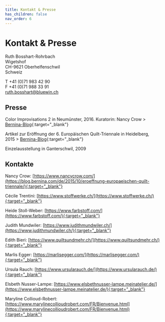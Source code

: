 ```yaml
---
title: Kontakt & Presse
has_children: false
nav_order: 6
---
```


# Kontakt & Presse

Ruth Bosshart-Rohrbach<br/>
Wigetshof<br/>
CH-9621 Oberhelfenschwil<br/>
Schweiz

T +41 (0)71 983 42 90<br/>
F +41 (0)71 988 33 91<br/>
ruth.bosshart@bluewin.ch

## Presse

Color Improvisations 2 in Neumünster, 2016. Kuratorin: Nancy Crow > [Bernina-Blog](https://blog.bernina.com/de/2016/02/ausstellungstipps-maerz-2016/){:target="_blank"}

Artikel zur Eröffnung der 6. Europäischen Quilt-Triennale in Heidelberg, 2015 > [Bernina-Blog](https://blog.bernina.com/de/2015/10/eroeffnung-europaeischen-quilt-triennale/){:target="_blank"}

Einzelausstellung in Ganterschwil, 2009

## Kontakte

Nancy Crow: [https://www.nancycrow.com/](https://blog.bernina.com/de/2015/10/eroeffnung-europaeischen-quilt-triennale/){:target="_blank"}

Cécile Trentini: [https://www.stoffwerke.ch/](https://www.stoffwerke.ch/){:target="_blank"}

Heide Stoll-Weber: [https://www.farbstoff.com/](https://www.farbstoff.com/){:target="_blank"}

Judith Mundwiler: [https://www.judithmundwiler.ch/](https://www.judithmundwiler.ch/){:target="_blank"}

Edith Bieri: [https://www.quiltsundmehr.ch/](https://www.quiltsundmehr.ch/){:target="_blank"}

Marlis Egger: [https://marlisegger.com/](https://marlisegger.com/){:target="_blank"}

Ursula Rauch: [https://www.ursularauch.de/](https://www.ursularauch.de/){:target="_blank"}

Elsbeth Nusser-Lampe: [https://www.elsbethnusser-lampe.meinatelier.de/](https://www.elsbethnusser-lampe.meinatelier.de/){:target="_blank"}

Maryline Collioud-Robert: [https://www.marylinecollioudrobert.com/FR/Bienvenue.html](https://www.marylinecollioudrobert.com/FR/Bienvenue.html){:target="_blank"}